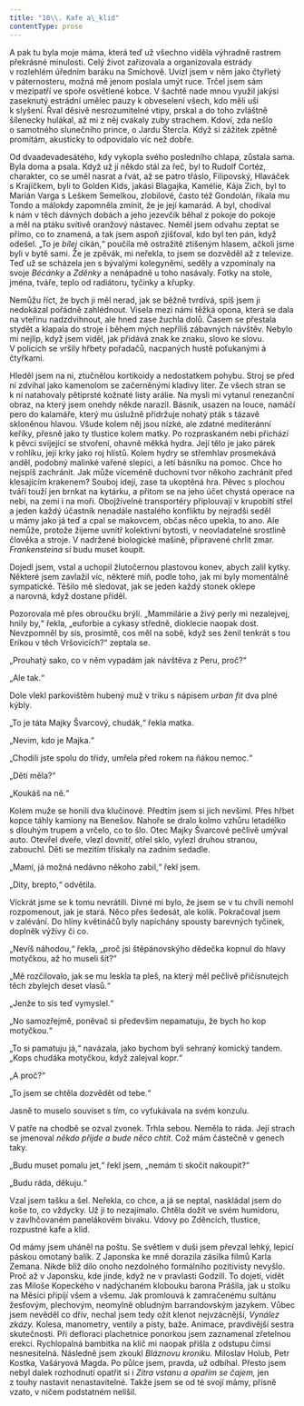 ```yaml
---
title: "10\\. Kafe a\_klid"
contentType: prose
---
```


A pak tu byla moje máma, která teď už všechno viděla výhradně rastrem překrásné minulosti. Celý život zařizovala a organizovala estrády v rozlehlém úředním baráku na Smíchově. Uvízl jsem v něm jako čtyřletý v páternosteru, možná mě jenom poslala umýt ruce. Trčel jsem sám v mezipatří ve spoře osvětlené kobce. V šachtě nade mnou využil jakýsi zaseknutý estrádní umělec pauzy k obveselení všech, kdo měli uši k slyšení. Řval děsivě nesrozumitelné vtipy, prskal a do toho zvláštně šílenecky hulákal, až mi z něj cvakaly zuby strachem. Kdoví, zda nešlo o samotného slunečního prince, o Jardu Štercla. Když si zážitek zpětně promítám, akusticky to odpovídalo víc než dobře.

Od dvaadevadesátého, kdy vykopla svého posledního chlapa, zůstala sama. Byla doma a psala. Když už jí někdo stál za řeč, byl to Rudolf Cortéz, charakter, co se uměl nasrat a řvát, až se patro třáslo, Filipovský, Hlaváček s Krajíčkem, byli to Golden Kids, jakási Blagajka, Kamélie, Kája Zich, byl to Marián Varga s Leškem Semelkou, zlobilové, často též Gondolán, říkala mu Tondo a málokdy zapomněla zmínit, že je její kamarád. A byl, chodíval k nám v těch dávných dobách a jeho jezevčík běhal z pokoje do pokoje a měl na ptáku svítivě oranžový nástavec. Neměl jsem odvahu zeptat se přímo, co to znamená, a tak jsem aspoň zjišťoval, kdo byl ten pán, když odešel. „To je _bílej_ cikán,“ poučila mě ostražitě ztišeným hlasem, ačkoli jsme byli v bytě sami. Že je zpěvák, mi neřekla, to jsem se dozvěděl až z televize. Teď už se scházela jen s bývalými kolegyněmi, seděly a vzpomínaly na svoje _Bécánky_ a _Zděnky_ a nenápadně u toho nasávaly. Fotky na stole, jména, tváře, teplo od radiátoru, tyčinky a křupky.

Nemůžu říct, že bych ji měl nerad, jak se běžně tvrdívá, spíš jsem ji nedokázal pořádně zahlédnout. Visela mezi námi těžká opona, která se dala na vteřinu nadzdvihnout, ale hned zase žuchla dolů. Časem se přestala stydět a klapala do stroje i během mých nepříliš zábavných návštěv. Nebylo mi nejlíp, když jsem viděl, jak přidává znak ke znaku, slovo ke slovu. V policích se vršily hřbety pořadačů, nacpaných hustě poťukanými á čtyřkami.

Hleděl jsem na ni, ztučnělou kortikoidy a nedostatkem pohybu. Stroj se před ní zdvihal jako kamenolom se začerněnými kladivy liter. Ze všech stran se k ní natahovaly pětiprsté kožnaté listy arálie. Na mysli mi vytanul renezanční obraz, na který jsem onehdy někde narazil. Básník, usazen na louce, namáčí pero do kalamáře, který mu úslužně přidržuje nohatý pták s tázavě skloněnou hlavou. Všude kolem něj jsou nízké, ale zdatné mediteránní keříky, přesně jako ty tlustice kolem matky. Po rozpraskaném nebi přichází k pěvci svíjející se stvoření, ohavně měkká hydra. Její tělo je jako párek v rohlíku, její krky jako roj hlístů. Kolem hydry se střemhlav prosmekává anděl, podobný malinké vařené slepici, a letí básníku na pomoc. Chce ho nejspíš zachránit. Jak může víceméně duchovní tvor někoho zachránit před klesajícím krakenem? Souboj idejí, zase ta ukoptěná hra. Pěvec s plochou tváří touží jen brnkat na kytárku, a přitom se na jeho účet chystá operace na nebi, na zemi i na moři. Obojživelné transportéry připlouvají v krupobití střel a jeden každý účastník nenadále nastalého konfliktu by nejradši seděl u mámy jako já teď a cpal se makovcem, občas něco upekla, to ano. Ale nemůže, protože žijeme uvnitř kolektivní bytosti, v neovladatelné srostlině člověka a stroje. V nadržené biologické mašině, připravené chrlit zmar. _Frankensteina_ si budu muset koupit.

Dojedl jsem, vstal a uchopil žlutočernou plastovou konev, abych zalil kytky. Některé jsem zavlažil víc, některé míň, podle toho, jak mi byly momentálně sympatické. Těšilo mě sledovat, jak se jeden každý stonek oklepe a narovná, když dostane příděl.

Pozorovala mě přes obroučku brýlí. „Mammilárie a živý perly mi nezalejvej, hnily by,“ řekla, „euforbie a cykasy středně, dioklecie naopak dost. Nevzpomněl by sis, prosimtě, cos měl na sobě, když ses ženil tenkrát s tou Erikou v těch Vršovicích?“ zeptala se.

„Prouhatý sako, co v něm vypadám jak návštěva z Peru, proč?“

„Ale tak.“

Dole vlekl parkovištěm hubený muž v triku s nápisem _urban fit_ dva plné kýbly.

„To je táta Majky Švarcový, chudák,“ řekla matka.

„Nevim, kdo je Majka.“

„Chodili jste spolu do třídy, umřela před rokem na ňákou nemoc.“

„Děti měla?“

„Koukáš na ně.“

Kolem muže se honili dva klučinové. Předtím jsem si jich nevšiml. Přes hřbet kopce táhly kamiony na Benešov. Nahoře se dralo kolmo vzhůru letadélko s dlouhým trupem a vrčelo, co to šlo. Otec Majky Švarcové pečlivě umýval auto. Otevřel dveře, vlezl dovnitř, otřel sklo, vylezl druhou stranou, zabouchl. Děti se mezitím třískaly na zadním sedadle.

„Mami, já možná nedávno někoho zabil,“ řekl jsem.

„Dity, brepto,“ odvětila.

Víckrát jsme se k tomu nevrátili. Divné mi bylo, že jsem se v tu chvíli nemohl rozpomenout, jak je stará. Něco přes šedesát, ale kolik. Pokračoval jsem v zalévání. Do hlíny květináčů byly napíchány spousty barevných tyčinek, doplněk výživy či co.

„Nevíš náhodou,“ řekla, „proč jsi štěpánovskýho dědečka kopnul do hlavy motyčkou, až ho museli šít?“

„Mě rozčilovalo, jak se mu leskla ta pleš, na který měl pečlivě přičísnutejch těch zbylejch deset vlasů.“

„Jenže to sis teď vymyslel.“

„No samozřejmě, poněvač si předevšim nepamatuju, že bych ho kop motyčkou.“

„To si pamatuju já,“ navázala, jako bychom byli sehraný komický tandem. „Kops chudáka motyčkou, když zalejval kopr.“

„A proč?“

„To jsem se chtěla dozvědět od tebe.“

Jasně to muselo souviset s tím, co vyťukávala na svém konzulu.

V patře na chodbě se ozval zvonek. Trhla sebou. Neměla to ráda. Její strach se jmenoval _někdo přijde a bude něco chtít._ Což mám částečně v genech taky.

„Budu muset pomalu jet,“ řekl jsem, „nemám ti skočit nakoupit?“

„Budu ráda, děkuju.“

Vzal jsem tašku a šel. Neřekla, co chce, a já se neptal, naskládal jsem do koše to, co vždycky. Už ji to nezajímalo. Chtěla dožít ve svém humidoru, v zavlhčovaném panelákovém bivaku. Vdovy po Zděncích, tlustice, rozpustné kafe a klid.

Od mámy jsem uháněl na poštu. Se světlem v duši jsem převzal lehký, lepicí páskou omotaný balík. Z Japonska ke mně dorazila zásilka filmů Karla Zemana. Nikde blíž dílo onoho nezdolného formálního pozitivisty nevyšlo. Proč až v Japonsku, kde jinde, když ne v pravlasti Godzill. To dojetí, vidět zas Miloše Kopeckého v nadýchaném klobouku barona Prášila, jak u stolku na Měsíci připíjí všem a všemu. Jak promlouvá k zamračenému sultánu žesťovým, plechovým, neomylně obludným barrandovským jazykem. Vůbec jsem nevěděl co dřív, nechal jsem tedy ožít klenot nejvzácnější, _Vynález zkázy._ Kolesa, manometry, ventily a písty, baže. Animace, pravdivější sestra skutečnosti. Při defloraci plachetnice ponorkou jsem zaznamenal zřetelnou erekci. Rychlopalná bambitka na klíč mi naopak přišla z odstupu čímsi nesnesitelná. Následně jsem zkoukl _Bláznovu kroniku._ Miloslav Holub, Petr Kostka, Vašáryová Magda. Po půlce jsem, pravda, už odbíhal. Přesto jsem nebyl dalek rozhodnutí opatřit si i _Zítra vstanu a opařím se čajem,_ jen z touhy nastavit nenastavitelné. Takže jsem se od té svojí mámy, přísně vzato, v ničem podstatném nelišil.
